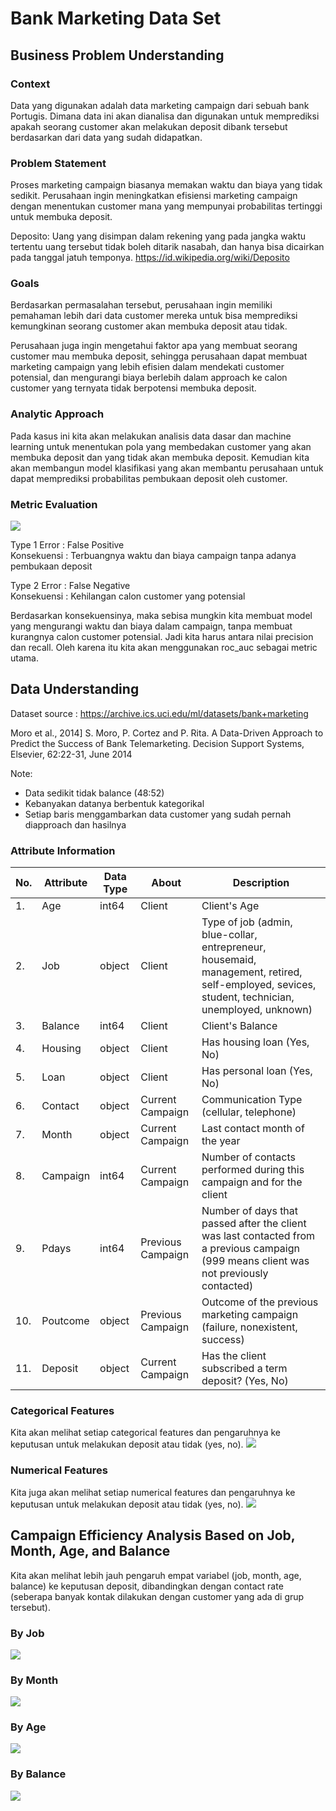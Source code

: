 # Bank Marketing Data Set

## Business Problem Understanding

### Context
Data yang digunakan adalah data marketing campaign dari sebuah bank Portugis. Dimana data ini akan dianalisa dan digunakan untuk memprediksi apakah seorang customer akan melakukan deposit dibank tersebut berdasarkan dari data yang sudah didapatkan.

### Problem Statement
Proses marketing campaign biasanya memakan waktu dan biaya yang tidak sedikit. Perusahaan ingin meningkatkan efisiensi marketing campaign dengan menentukan customer mana yang mempunyai probabilitas tertinggi untuk membuka deposit.

Deposito: Uang yang disimpan dalam rekening yang pada jangka waktu tertentu uang tersebut tidak boleh ditarik nasabah, dan hanya bisa dicairkan pada tanggal jatuh temponya. https://id.wikipedia.org/wiki/Deposito

### Goals
Berdasarkan permasalahan tersebut, perusahaan ingin memiliki pemahaman lebih dari data customer mereka untuk bisa memprediksi kemungkinan seorang customer akan membuka deposit atau tidak.

Perusahaan juga ingin mengetahui faktor apa yang membuat seorang customer mau membuka deposit, sehingga perusahaan dapat membuat marketing campaign yang lebih efisien dalam mendekati customer potensial, dan mengurangi biaya berlebih dalam approach ke calon customer yang ternyata tidak berpotensi membuka deposit.

### Analytic Approach
Pada kasus ini kita akan melakukan analisis data dasar dan machine learning untuk menentukan pola yang membedakan customer yang akan membuka deposit dan yang tidak akan membuka deposit.
Kemudian kita akan membangun model klasifikasi yang akan membantu perusahaan untuk dapat memprediksi probabilitas pembukaan deposit oleh customer.

### Metric Evaluation
<img src=https://pbs.twimg.com/media/FD2hTDOX0AIdRti.jpg>

Type 1 Error : False Positive
</br>Konsekuensi : Terbuangnya waktu dan biaya campaign tanpa adanya pembukaan deposit

Type 2 Error : False Negative 
</br>Konsekuensi : Kehilangan calon customer yang potensial

Berdasarkan konsekuensinya, maka sebisa mungkin kita membuat model yang mengurangi waktu dan biaya dalam campaign, tanpa membuat kurangnya calon customer potensial. Jadi kita harus antara nilai precision dan recall. Oleh karena itu kita akan menggunakan roc_auc sebagai metric utama.

## Data Understanding

Dataset source : https://archive.ics.uci.edu/ml/datasets/bank+marketing

Moro et al., 2014] S. Moro, P. Cortez and P. Rita. A Data-Driven Approach to Predict the Success of Bank Telemarketing. Decision Support Systems, Elsevier, 62:22-31, June 2014

Note:
- Data sedikit tidak balance (48:52)
- Kebanyakan datanya berbentuk kategorikal
- Setiap baris menggambarkan data customer yang sudah pernah diapproach dan hasilnya

### Attribute Information
| No. | Attribute | Data Type | About | Description |
| -- | -- | -- | -- | -- |
| 1. | Age | int64 | Client | Client's Age |
| 2. | Job | object | Client | Type of job (admin, blue-collar, entrepreneur, housemaid, management, retired, self-employed, sevices, student, technician, unemployed, unknown) |
| 3. | Balance | int64 | Client | Client's Balance |
| 4. | Housing | object | Client | Has housing loan (Yes, No) |
| 5. | Loan | object | Client | Has personal loan (Yes, No) |
| 6. | Contact | object | Current Campaign | Communication Type (cellular, telephone) |
| 7. | Month | object | Current Campaign | Last contact month of the year |
| 8. | Campaign | int64 | Current Campaign | Number of contacts performed during this campaign and for the client |
| 9. | Pdays | int64 | Previous Campaign | Number of days that passed after the client was last contacted from a previous campaign (999 means client was not previously contacted) |
| 10. | Poutcome | object | Previous Campaign | Outcome of the previous marketing campaign (failure, nonexistent, success) |
| 11. | Deposit | object | Current Campaign | Has the client subscribed a term deposit? (Yes, No) |


### Categorical Features
Kita akan melihat setiap categorical features dan pengaruhnya ke keputusan untuk melakukan deposit atau tidak (yes, no).
<img src=https://github.com/Mare0102/Capstone_3/blob/main/cat_feat.png>

### Numerical Features
Kita juga akan melihat setiap numerical features dan pengaruhnya ke keputusan untuk melakukan deposit atau tidak (yes, no).
<img src=https://github.com/Mare0102/Capstone_3/blob/main/num_feat.png>

## Campaign Efficiency Analysis Based on Job, Month, Age, and Balance
Kita akan melihat lebih jauh pengaruh empat variabel (job, month, age, balance) ke keputusan deposit, dibandingkan dengan contact rate (seberapa banyak kontak dilakukan dengan customer yang ada di grup tersebut).

### By Job
<img src =https://github.com/Mare0102/Capstone_3/blob/main/job_deposit.png>

### By Month
<img src=https://github.com/Mare0102/Capstone_3/blob/main/month_deposit.png>

### By Age
<img src=https://github.com/Mare0102/Capstone_3/blob/main/age_deposit.png>

### By Balance
<img src=https://github.com/Mare0102/Capstone_3/blob/main/balance_deposit.png>











